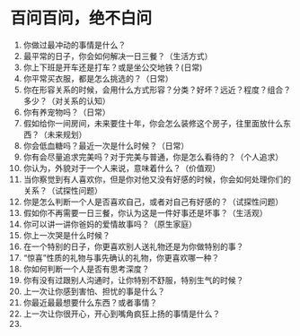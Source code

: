 ﻿# 百问百问，绝不白问
1. 你做过最冲动的事情是什么？
2. 最平常的日子，你会如何解决一日三餐？（生活方式）
3. 你上下班是开车还是打车？或是坐公交地铁？(日常)
4. 你平常买衣服，都是怎么挑选的？（日常）
5. 你在形容关系的时候，会用什么方式形容？分类？好坏？远近？程度？组合？多少？（对关系的认知）
6. 你有养宠物吗？（日常）
7. 假如给你一间房间，未来要住十年，你会怎么装修这个房子，往里面放什么东西？（未来规划）
8. 你会低血糖吗？最近一次是什么时候？（日常）
9. 你有会尽量追求完美吗？对于完美与普通，你是怎么看待的？（个人追求）
10. 你认为，外貌对于一个人来说，意味着什么？（价值观）
11. 当你察觉到有人喜欢你，但是你对他又没有好感的时候，你会如何处理你们的关系？（试探性问题）
12. 你是怎么判断一个人是否喜欢自己，或者对自己有好感的？（试探性问题）
13. 假如你不再需要一日三餐，你认为这是一件好事还是坏事？（生活观）
14. 你可以讲一讲你爸妈的爱情故事吗？（原生家庭）
15. 你上一次哭是什么时候？
16. 在一个特别的日子，你更喜欢别人送礼物还是为你做特别的事？
17. “惊喜”性质的礼物与事先确认的礼物，你更喜欢哪一种？
18. 你如何判断一个人是否有思考深度？
19. 你有没有过跟别人沟通时，让你特别不舒服，特别生气的时候？
20. 上一次让你感到害怕、担忧的事是什么？
21. 你最近最最想要什么东西？或者事情？
22. 上一次让你很开心，开心到嘴角疯狂上扬的事情是什么？
23. 